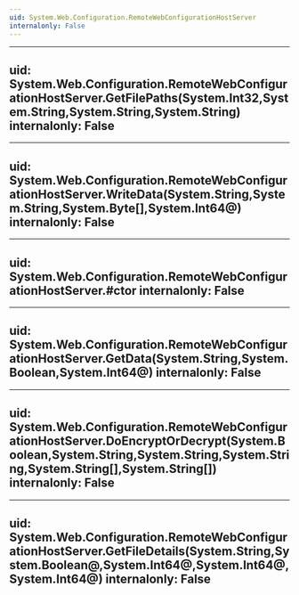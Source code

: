 ```yaml
---
uid: System.Web.Configuration.RemoteWebConfigurationHostServer
internalonly: False
---
```


---
uid: System.Web.Configuration.RemoteWebConfigurationHostServer.GetFilePaths(System.Int32,System.String,System.String,System.String)
internalonly: False
---

---
uid: System.Web.Configuration.RemoteWebConfigurationHostServer.WriteData(System.String,System.String,System.Byte[],System.Int64@)
internalonly: False
---

---
uid: System.Web.Configuration.RemoteWebConfigurationHostServer.#ctor
internalonly: False
---

---
uid: System.Web.Configuration.RemoteWebConfigurationHostServer.GetData(System.String,System.Boolean,System.Int64@)
internalonly: False
---

---
uid: System.Web.Configuration.RemoteWebConfigurationHostServer.DoEncryptOrDecrypt(System.Boolean,System.String,System.String,System.String,System.String[],System.String[])
internalonly: False
---

---
uid: System.Web.Configuration.RemoteWebConfigurationHostServer.GetFileDetails(System.String,System.Boolean@,System.Int64@,System.Int64@,System.Int64@)
internalonly: False
---
